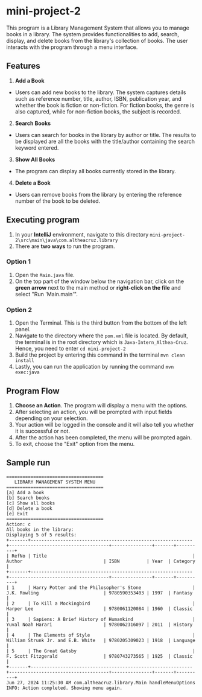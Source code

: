 # mini-project-2
This program is a Library Management System that allows you to manage books in a library. The system provides functionalities to add, search, display, and delete books from the library's collection of books. The user interacts with the program through a menu interface.

## Features
1. **Add a Book**
- Users can add new books to the library. The system captures details such as reference number, title, author, ISBN, publication year, and whether the book is fiction or non-fiction. For fiction books, the genre is also captured, while for non-fiction books, the subject is recorded.
2. **Search Books**
- Users can search for books in the library by author or title. The results to be displayed are all the books with the title/author containing the search keyword entered.
3. **Show All Books**
- The program can display all books currently stored in the library. 
4. **Delete a Book**
- Users can remove books from the library by entering the reference number of the book to be deleted.

## Executing program
1. In your **IntelliJ** environment, navigate to this directory `mini-project-2\src\main\java\com.altheacruz.library`
2. There are **two ways** to run the program.
 ### Option 1
 1. Open the `Main.java` file.
 2. On the top part of the window below the navigation bar, click on the **green arrow** next to the main method or **right-click on the file** and select "Run 'Main.main'".
 ### Option 2
 1. Open the Terminal. This is the third button from the bottom of the left panel.
 2. Navigate to the directory where the `pom.xml` file is located. By default, the terminal is in the root directory which is `Java-Intern_Althea-Cruz`. Hence, you need to enter `cd mini-project-2`
 3. Build the project by entering this command in the terminal `mvn clean install`
 4. Lastly, you can run the application by running the command `mvn exec:java`

## Program Flow
1. **Choose an Action**. The program will display a menu with the options.
2. After selecting an action, you will be prompted with input fields depending on your selection.
3. Your action will be logged in the console and it will also tell you whether it is successful or not.
4. After the action has been completed, the menu will be prompted again.
5. To exit, choose the "Exit" option from the menu.

## Sample run
```
====================================
   LIBRARY MANAGEMENT SYSTEM MENU   
====================================
[a] Add a book
[b] Search books
[c] Show all books
[d] Delete a book
[e] Exit
====================================
Action: c
All books in the library:
Displaying 5 of 5 results:
+-------+------------------------------------------------------------+-------------------------------------+---------------+-------+----------+
| RefNo | Title                                                      | Author                              | ISBN          | Year  | Category |
+-------+------------------------------------------------------------+-------------------------------------+---------------+-------+----------+
| 1     | Harry Potter and the Philosopher's Stone                   | J.K. Rowling                        | 9780590353403 | 1997  | Fantasy  |
| 2     | To Kill a Mockingbird                                      | Harper Lee                          | 9780061120084 | 1960  | Classic  |
| 3     | Sapiens: A Brief History of Humankind                      | Yuval Noah Harari                   | 9780062316097 | 2011  | History  |
| 4     | The Elements of Style                                      | William Strunk Jr. and E.B. White   | 9780205309023 | 1918  | Language |
| 5     | The Great Gatsby                                           | F. Scott Fitzgerald                 | 9780743273565 | 1925  | Classic  |
+-------+------------------------------------------------------------+-------------------------------------+---------------+-------+----------+
Jun 27, 2024 11:25:30 AM com.altheacruz.library.Main handleMenuOptions
INFO: Action completed. Showing menu again.

```
